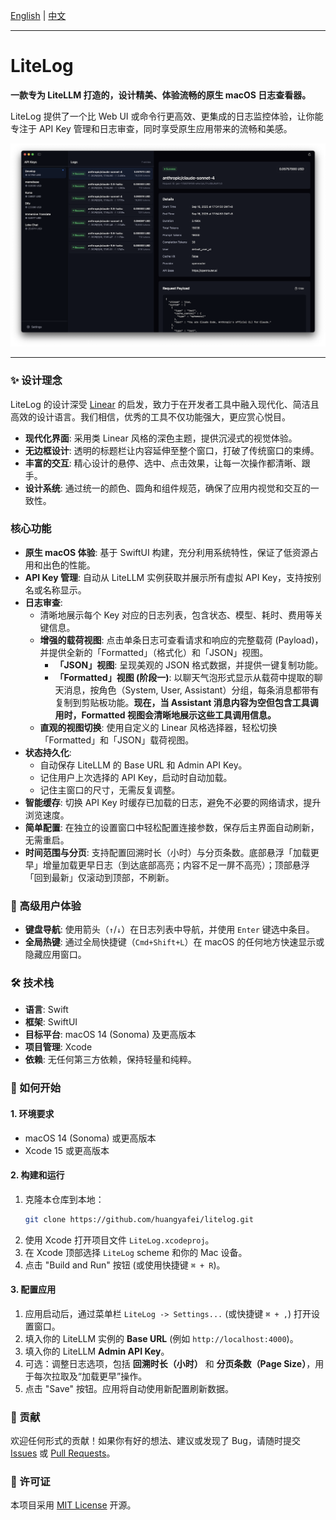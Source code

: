 [English](README.md) | [中文](README_zh.md)

---
# LiteLog

**一款专为 LiteLLM 打造的，设计精美、体验流畅的原生 macOS 日志查看器。**

LiteLog 提供了一个比 Web UI 或命令行更高效、更集成的日志监控体验，让你能专注于 API Key 管理和日志审查，同时享受原生应用带来的流畅和美感。

![LiteLog 截图](assets/screenshot.png)

---

### ✨ 设计理念

LiteLog 的设计深受 [Linear](https://linear.app) 的启发，致力于在开发者工具中融入现代化、简洁且高效的设计语言。我们相信，优秀的工具不仅功能强大，更应赏心悦目。

- **现代化界面**: 采用类 Linear 风格的深色主题，提供沉浸式的视觉体验。
- **无边框设计**: 透明的标题栏让内容延伸至整个窗口，打破了传统窗口的束缚。
- **丰富的交互**: 精心设计的悬停、选中、点击效果，让每一次操作都清晰、跟手。
- **设计系统**: 通过统一的颜色、圆角和组件规范，确保了应用内视觉和交互的一致性。

### 核心功能

- **原生 macOS 体验**: 基于 SwiftUI 构建，充分利用系统特性，保证了低资源占用和出色的性能。
- **API Key 管理**: 自动从 LiteLLM 实例获取并展示所有虚拟 API Key，支持按别名或名称显示。
- **日志审查**:
    - 清晰地展示每个 Key 对应的日志列表，包含状态、模型、耗时、费用等关键信息。
    - **增强的载荷视图**: 点击单条日志可查看请求和响应的完整载荷 (Payload)，并提供全新的「Formatted」（格式化）和「JSON」视图。
        - **「JSON」视图**: 呈现美观的 JSON 格式数据，并提供一键复制功能。
        - **「Formatted」视图 (阶段一)**: 以聊天气泡形式显示从载荷中提取的聊天消息，按角色（System, User, Assistant）分组，每条消息都带有复制到剪贴板功能。**现在，当 Assistant 消息内容为空但包含工具调用时，Formatted 视图会清晰地展示这些工具调用信息。**
    - **直观的视图切换**: 使用自定义的 Linear 风格选择器，轻松切换「Formatted」和「JSON」载荷视图。
- **状态持久化**:
    - 自动保存 LiteLLM 的 Base URL 和 Admin API Key。
    - 记住用户上次选择的 API Key，启动时自动加载。
    - 记住主窗口的尺寸，无需反复调整。
- **智能缓存**: 切换 API Key 时缓存已加载的日志，避免不必要的网络请求，提升浏览速度。
- **简单配置**: 在独立的设置窗口中轻松配置连接参数，保存后主界面自动刷新，无需重启。
- **时间范围与分页**: 支持配置回溯时长（小时）与分页条数。底部悬浮「加载更早」增量加载更早日志（到达底部高亮；内容不足一屏不高亮）；顶部悬浮「回到最新」仅滚动到顶部，不刷新。

### 🚀 高级用户体验
- **键盘导航**: 使用箭头（`↑`/`↓`）在日志列表中导航，并使用 `Enter` 键选中条目。
- **全局热键**: 通过全局快捷键（`Cmd+Shift+L`）在 macOS 的任何地方快速显示或隐藏应用窗口。

### 🛠️ 技术栈

- **语言**: Swift
- **框架**: SwiftUI
- **目标平台**: macOS 14 (Sonoma) 及更高版本
- **项目管理**: Xcode
- **依赖**: 无任何第三方依赖，保持轻量和纯粹。

### 🚀 如何开始

#### 1. 环境要求
- macOS 14 (Sonoma) 或更高版本
- Xcode 15 或更高版本

#### 2. 构建和运行
1. 克隆本仓库到本地：
   ```bash
   git clone https://github.com/huangyafei/litelog.git
   ```
2. 使用 Xcode 打开项目文件 `LiteLog.xcodeproj`。
3. 在 Xcode 顶部选择 `LiteLog` scheme 和你的 Mac 设备。
4. 点击 "Build and Run" 按钮 (或使用快捷键 `⌘ + R`)。

#### 3. 配置应用
1. 应用启动后，通过菜单栏 `LiteLog -> Settings...` (或快捷键 `⌘ + ,`) 打开设置窗口。
2. 填入你的 LiteLLM 实例的 **Base URL** (例如 `http://localhost:4000`)。
3. 填入你的 LiteLLM **Admin API Key**。
4. 可选：调整日志选项，包括 **回溯时长（小时）** 和 **分页条数（Page Size）**，用于每次拉取及“加载更早”操作。
5. 点击 "Save" 按钮。应用将自动使用新配置刷新数据。

### 🤝 贡献

欢迎任何形式的贡献！如果你有好的想法、建议或发现了 Bug，请随时提交 [Issues](https://github.com/huangyafei/litelog/issues) 或 [Pull Requests](https://github.com/huangyafei/litelog/pulls)。

### 📄 许可证

本项目采用 [MIT License](LICENSE) 开源。
